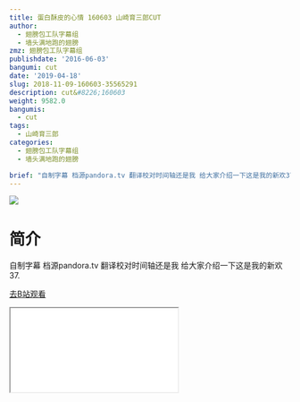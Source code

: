 ```yaml
---
title: 蛋白酥皮的心情 160603 山崎育三郎CUT
author:
  - 翅膀包工队字幕组
  - 墙头满地跑的翅膀
zmz: 翅膀包工队字幕组
publishdate: '2016-06-03'
bangumi: cut
date: '2019-04-18'
slug: 2018-11-09-160603-35565291
description: cut&#8226;160603
weight: 9582.0
bangumis: 
  - cut
tags:
  - 山崎育三郎
categories:
  - 翅膀包工队字幕组
  - 墙头满地跑的翅膀

brief: "自制字幕 档源pandora.tv 翻译校对时间轴还是我 给大家介绍一下这是我的新欢37."
---
```

![](https://i.imgur.com/5m7WPwq.jpg)
# 简介  
自制字幕
档源pandora.tv 翻译校对时间轴还是我
给大家介绍一下这是我的新欢37.  

[去B站观看](https://www.bilibili.com/video/av35565291/)
<div class ="resp-container"><iframe class="testiframe" src="//player.bilibili.com/player.html?aid=35565291"", scrolling="no", allowfullscreen="true" > </iframe></div> 
